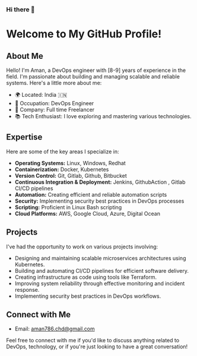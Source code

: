 ### Hi there 👋

# Welcome to My GitHub Profile!

## About Me

Hello! I'm Aman, a DevOps engineer with [8-9] years of experience in the field. I'm passionate about building and managing scalable and reliable systems. Here's a little more about me:

- 🌍 Located: India 🇮🇳 
- 💼 Occupation: DevOps Engineer
- 🏢 Company: Full time Freelancer
- 📚 Tech Enthusiast: I love exploring and mastering various technologies.

## Expertise

Here are some of the key areas I specialize in:

- **Operating Systems:** Linux, Windows, Redhat
- **Containerization:** Docker, Kubernetes
- **Version Control:** Git, Gitlab, Github, Bitbucket
- **Continuous Integration & Deployment:** Jenkins, GithubAction , Gitlab CI/CD pipelines
- **Automation:** Creating efficient and reliable automation scripts
- **Security:** Implementing security best practices in DevOps processes
- **Scripting:** Proficient in Linux Bash scripting
- **Cloud Platforms:** AWS, Google Cloud, Azure, Digital Ocean

## Projects

I've had the opportunity to work on various projects involving:

- Designing and maintaining scalable microservices architectures using Kubernetes.
- Building and automating CI/CD pipelines for efficient software delivery.
- Creating infrastructure as code using tools like Terraform.
- Improving system reliability through effective monitoring and incident response.
- Implementing security best practices in DevOps workflows.

## Connect with Me

- Email: aman786.chd@gmail.com

Feel free to connect with me if you'd like to discuss anything related to DevOps, technology, or if you're just looking to have a great conversation!

